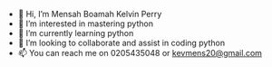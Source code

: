 - 👋 Hi, I’m Mensah Boamah Kelvin Perry
- 👀 I’m interested in mastering python
- 🌱 I’m currently learning python
- 💞️ I’m looking to collaborate and assist in coding python
- 📫 You can reach me on 0205435048 or kevmens20@gmail.com

<!---
perry-moore/perry-moore is a ✨ special ✨ repository because its `README.md` (this file) appears on your GitHub profile.
You can click the Preview link to take a look at your changes.
--->
